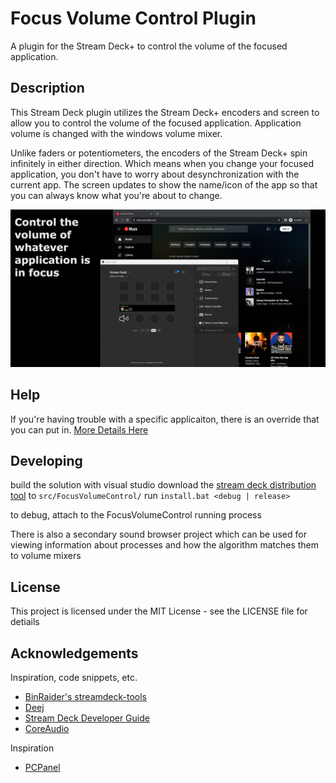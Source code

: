 # Focus Volume Control Plugin

A plugin for the Stream Deck+ to control the volume of the focused application.

## Description

This Stream Deck plugin utilizes the Stream Deck+ encoders and screen to allow you to control the volume of the focused application.
Application volume is changed with the windows volume mixer.

Unlike faders or potentiometers, the encoders of the Stream Deck+ spin infinitely in either direction. Which means when you change your focused application, you don't have to worry about desynchronization with the current app.
The screen updates to show the name/icon of the app so that you can always know what you're about to change.

![Focus volume control plugin preview](previews/1-preview.png?raw=true)

## Help

If you're having trouble with a specific applicaiton, there is an override that you can put in. 
[More Details Here](Overrides.md)

## Developing

build the solution with visual studio
download the [stream deck distribution tool](https://docs.elgato.com/sdk/plugins/packaging) to `src/FocusVolumeControl/`
run `install.bat <debug | release>`

to debug, attach to the FocusVolumeControl running process


There is also a secondary sound browser project which can be used for viewing information about processes and how the algorithm matches them to volume mixers


## License

This project is licensed under the MIT License - see the LICENSE file for detiails

## Acknowledgements

Inspiration, code snippets, etc.
* [BinRaider's streamdeck-tools](https://github.com/BarRaider/streamdeck-tools)
* [Deej](https://github.com/omriharel/deej)
* [Stream Deck Developer Guide](https://docs.elgato.com/sdk/plugins/getting-started)
* [CoreAudio](https://github.com/morphx666/CoreAudio)

Inspiration
* [PCPanel](https://www.getpcpanel.com/)
